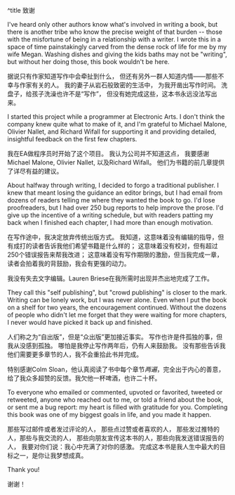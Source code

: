 ^title 致谢

I've heard only other authors know what's involved in writing a book, but there
is another tribe who know the precise weight of that burden -- those with the
misfortune of being in a relationship with a writer. I wrote this in a space of
time painstakingly carved from the dense rock of life for me by my wife Megan.
Washing dishes and giving the kids baths may not be "writing", but without her
doing those, this book wouldn't be here.

据说只有作家知道写作中会牵扯到什么，
但还有另外一群人知道内情——那些不幸与作家有关的人。
我的妻子从岩石般致密的生活中，
为我开凿出写作时间。
洗盘子，给孩子洗澡也许不是“写作”，
但没有她完成这些，这本书永远没法写出来。

I started this project while a programmer at Electronic Arts. I don't think the
company knew quite what to make of it, and I'm grateful to Michael Malone,
Olivier Nallet, and Richard Wifall for supporting it and providing detailed,
insightful feedback on the first few chapters.

我在EA做程序员时开始了这个项目。
我认为公司并不知道这点，
我要感谢Michael Malone, Olivier Nallet, 以及Richard Wifall。
他们为书籍的前几章提供了详尽有益的建议。

<span name="editor">About</span> halfway through writing, I decided to forgo a traditional publisher. I
knew that meant losing the guidance an editor brings, but I had email from
dozens of readers telling me where they wanted the book to go. I'd lose
proofreaders, but I had over 250 bug reports to help improve the prose. I'd give
up the incentive of a writing schedule, but with readers patting my back when I
finished each chapter, I had more than enough motivation.

<span name="editor"></span>在写作途中，我决定放弃传统出版方式。
我知道，这意味着没有编辑的指导，但有成打的读者告诉我他们希望书籍是什么样的；
这意味着没有校对，但有超过<span name="colm">250个</span>错误报告来帮我改进；
这意味着没有写作期限的激励，但当我完成一章，读者会拍着我的背鼓励，我会有更强的动力。

<aside name="editor">

我没有失去文字编辑。Lauren Briese在我所需时出现并杰出地完成了工作。

</aside>


They call this "self publishing", but "crowd publishing" is closer to the mark.
Writing can be lonely work, but I was never alone. Even when I put the book on a
shelf for two years, the encouragement continued. Without the dozens of people
who didn't let me forget that they were waiting for more chapters, I never would
have picked it back up and finished.

人们称之为“自出版”，但是“众出版”更加接近事实。
写作也许是件孤独的事，但我从没感到孤独。
哪怕是我停止写作两年后，仍有人来鼓励我。
没有那些告诉我他们需要更多章节的人，我不会重拾此书并完成。

<aside name="colm">

特别感谢Colm Sloan，他认真阅读了书中每个章节*两遍*，完全出于内心的善意，给了我众多超赞的反馈。我欠他一杯啤酒，也许二十杯。

</aside>

To everyone who emailed or commented, upvoted or favorited, tweeted or
retweeted, anyone who reached out to me, or told a friend about the book, or
sent me a bug report: my heart is filled with gratitude for you. Completing this
book was one of my biggest goals in life, and you made it happen.

那些写过邮件或者发过评论的人，
那些点过赞或者喜欢的人，
那些发过推特的人，那些与我交流的人，
那些向朋友宣传这本书的人，那些向我发送错误报告的人，
我要对你们说：我心中充满了对你的感激。
完成这本书是我人生中最大的目标之一，是你让我梦想成真。

Thank you!

谢谢！
